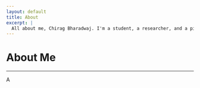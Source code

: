 ```yaml
---
layout: default
title: About
excerpt: |
  All about me, Chirag Bharadwaj. I'm a student, a researcher, and a pianist. Keep reading to learn more about me!
---
```


# About Me

----

A